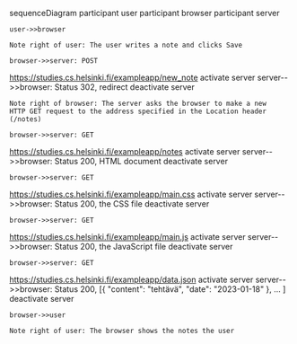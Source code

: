 sequenceDiagram
    participant user
    participant browser
    participant server

    user->>browser

    Note right of user: The user writes a note and clicks Save

    browser->>server: POST
https://studies.cs.helsinki.fi/exampleapp/new_note
    activate server
    server-->>browser: Status 302, redirect
    deactivate server

    Note right of browser: The server asks the browser to make a new
    HTTP GET request to the address specified in the Location header (/notes)

    browser->>server: GET
https://studies.cs.helsinki.fi/exampleapp/notes
    activate server
    server-->>browser: Status 200, HTML document
    deactivate server

    browser->>server: GET
https://studies.cs.helsinki.fi/exampleapp/main.css
    activate server
    server-->>browser: Status 200, the CSS file
    deactivate server

    browser->>server: GET
https://studies.cs.helsinki.fi/exampleapp/main.js
    activate server
    server-->>browser: Status 200, the JavaScript file
    deactivate server

    browser->>server: GET
https://studies.cs.helsinki.fi/exampleapp/data.json
    activate server
    server-->>browser: Status 200, [{ "content": "tehtävä", "date":
"2023-01-18" }, ... ]
    deactivate server

    browser->>user

    Note right of user: The browser shows the notes the user